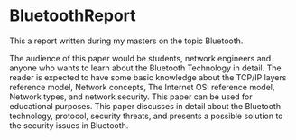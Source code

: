# BluetoothReport
This a report written during my masters on the topic Bluetooth.

The audience of this paper would be students, network engineers and anyone who wants to learn about the Bluetooth Technology in detail. The reader is expected to have some basic knowledge about the TCP/IP layers reference model, Network concepts, The Internet OSI reference model, Network types, and network security. This paper can be used for educational purposes. This paper discusses in detail about the Bluetooth technology, protocol, security threats, and presents a possible solution to the security issues in Bluetooth.
